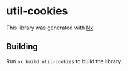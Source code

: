 # util-cookies

This library was generated with [Nx](https://nx.dev).

## Building

Run `nx build util-cookies` to build the library.
